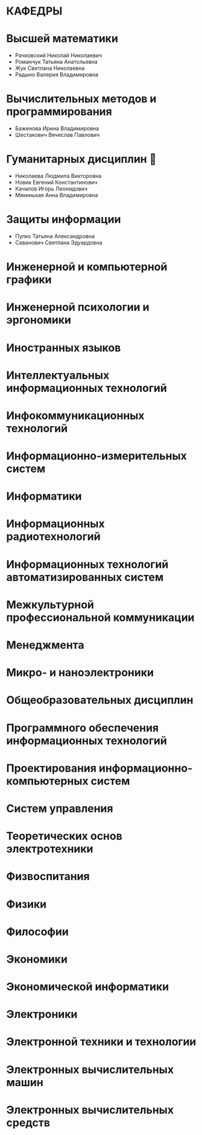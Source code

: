 # КАФЕДРЫ

# Высшей математики
- Рачковский Николай Николаевич 
- Романчук Татьяна Анатольевна
- Жук Светлана Николаевна
- Радыно Валерия Владимировна

# Вычислительных методов и программирования
- Баженова Ирина Владимировна
- Шестакович Вячеслав Павлович

# Гуманитарных дисциплин 🤡
- Николаева Людмила Викторовна
- Новик Евгений Константинович
- Качалов Игорь Леонидович
- Мякинькая Анна Владимировна

# Защиты информации
- Пулко Татьяна Александровна
- Саванович Светлана Эдуардовна

# Инженерной и компьютерной графики
# Инженерной психологии и эргономики
# Иностранных языков
# Интеллектуальных информационных технологий
# Инфокоммуникационных технологий
# Информационно-измерительных систем
# Информатики
# Информационных радиотехнологий
# Информационных технологий автоматизированных систем
# Межкультурной профессиональной коммуникации
# Менеджмента
# Микро- и наноэлектроники
# Общеобразовательных дисциплин
# Программного обеспечения информационных технологий
# Проектирования информационно-компьютерных систем
# Систем управления
# Теоретических основ электротехники
# Физвоспитания
# Физики
# Философии
# Экономики
# Экономической информатики
# Электроники
# Электронной техники и технологии
# Электронных вычислительных машин
# Электронных вычислительных средств
